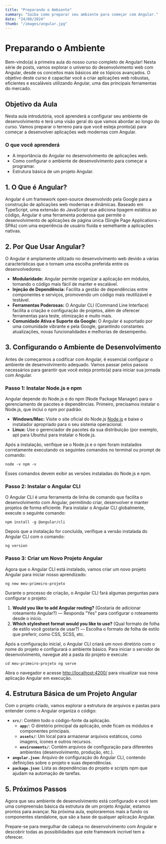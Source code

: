 ```yaml
---
title: "Preparando o Ambiente"
summary: "Saiba como preparar seu ambiente para começar com Angular."
date: "24/08/2024"
thumb: "/images/angular.jpg"
---
```


# Preparando o Ambiente

Bem-vindo(a) à primeira aula do nosso curso completo de Angular! Nesta série de posts, vamos explorar o universo do desenvolvimento web com Angular, desde os conceitos mais básicos até os tópicos avançados. O objetivo deste curso é capacitar você a criar aplicações web robustas, eficientes e escaláveis utilizando Angular, uma das principais ferramentas do mercado.

## Objetivo da Aula

Nesta aula introdutória, você aprenderá a configurar seu ambiente de desenvolvimento e terá uma visão geral do que vamos abordar ao longo do curso. Vamos preparar o terreno para que você esteja pronto(a) para começar a desenvolver aplicações web modernas com Angular.

### O que você aprenderá

- A importância do Angular no desenvolvimento de aplicações web.
- Como configurar o ambiente de desenvolvimento para começar a programar.
- Estrutura básica de um projeto Angular.

## 1. O Que é Angular?

Angular é um framework open-source desenvolvido pela Google para a construção de aplicações web modernas e dinâmicas. Baseado em TypeScript, uma extensão do JavaScript que adiciona tipagem estática ao código, Angular é uma ferramenta poderosa que permite o desenvolvimento de aplicações de página única (Single Page Applications - SPAs) com uma experiência de usuário fluida e semelhante a aplicações nativas.

## 2. Por Que Usar Angular?

O Angular é amplamente utilizado no desenvolvimento web devido a várias características que o tornam uma escolha preferida entre os desenvolvedores:

- **Modularidade:** Angular permite organizar a aplicação em módulos, tornando o código mais fácil de manter e escalável.
- **Injeção de Dependência:** Facilita a gestão de dependências entre componentes e serviços, promovendo um código mais reutilizável e testável.
- **Ferramentas Poderosas:** O Angular CLI (Command Line Interface) facilita a criação e configuração de projetos, além de oferecer ferramentas para teste, otimização e muito mais.
- **Comunidade Ativa e Suporte da Google:** O Angular é suportado por uma comunidade vibrante e pela Google, garantindo constantes atualizações, novas funcionalidades e melhorias de desempenho.

## 3. Configurando o Ambiente de Desenvolvimento

Antes de começarmos a codificar com Angular, é essencial configurar o ambiente de desenvolvimento adequado. Vamos passar pelos passos necessários para garantir que você esteja pronto(a) para iniciar sua jornada com Angular.

### Passo 1: Instalar Node.js e npm

Angular depende do Node.js e do npm (Node Package Manager) para o gerenciamento de pacotes e dependências. Primeiro, precisamos instalar o Node.js, que inclui o npm por padrão.

- **Windows/Mac:** Visite o site oficial do Node.js [Node.js](https://nodejs.org/) e baixe o instalador apropriado para o seu sistema operacional.
- **Linux:** Use o gerenciador de pacotes da sua distribuição (por exemplo, apt para Ubuntu) para instalar o Node.js.

Após a instalação, verifique se o Node.js e o npm foram instalados corretamente executando os seguintes comandos no terminal ou prompt de comando:

```
node -v npm -v
```

Esses comandos devem exibir as versões instaladas do Node.js e npm.

### Passo 2: Instalar o Angular CLI

O Angular CLI é uma ferramenta de linha de comando que facilita o desenvolvimento com Angular, permitindo criar, desenvolver e manter projetos de forma eficiente. Para instalar o Angular CLI globalmente, execute o seguinte comando:

```
npm install -g @angular/cli
```

Depois que a instalação for concluída, verifique a versão instalada do Angular CLI com o comando:

```
ng version
```

### Passo 3: Criar um Novo Projeto Angular

Agora que o Angular CLI está instalado, vamos criar um novo projeto Angular para iniciar nosso aprendizado:

```
ng new meu-primeiro-projeto
```

Durante o processo de criação, o Angular CLI fará algumas perguntas para configurar o projeto:

1. **Would you like to add Angular routing?** (Gostaria de adicionar roteamento Angular?) — Responda "Yes" para configurar o roteamento desde o início.
2. **Which stylesheet format would you like to use?** (Qual formato de folha de estilo você gostaria de usar?) — Escolha o formato de folha de estilo que preferir, como CSS, SCSS, etc.

Após a configuração inicial, o Angular CLI criará um novo diretório com o nome do projeto e configurará o ambiente básico. Para iniciar o servidor de desenvolvimento, navegue até a pasta do projeto e execute:

```
cd meu-primeiro-projeto ng serve
```

Abra o navegador e acesse [http://localhost:4200/](http://localhost:4200/) para visualizar sua nova aplicação Angular em execução.

## 4. Estrutura Básica de um Projeto Angular

Com o projeto criado, vamos explorar a estrutura de arquivos e pastas para entender como o Angular organiza o código:

- **`src/`**: Contém todo o código-fonte da aplicação.
  - **`app/`**: O diretório principal da aplicação, onde ficam os módulos e componentes principais.
  - **`assets/`**: Um local para armazenar arquivos estáticos, como imagens, ícones e outros recursos.
  - **`environments/`**: Contém arquivos de configuração para diferentes ambientes (desenvolvimento, produção, etc.).
- **`angular.json`**: Arquivo de configuração do Angular CLI, contendo definições sobre o projeto e suas dependências.
- **`package.json`**: Lista as dependências do projeto e scripts npm que ajudam na automação de tarefas.

## 5. Próximos Passos

Agora que seu ambiente de desenvolvimento está configurado e você tem uma compreensão básica da estrutura de um projeto Angular, estamos prontos para avançar. Na próxima aula, exploraremos mais a fundo os componentes standalone, que são a base de qualquer aplicação Angular.

Prepare-se para mergulhar de cabeça no desenvolvimento com Angular e descobrir todas as possibilidades que este framework incrível tem a oferecer.
